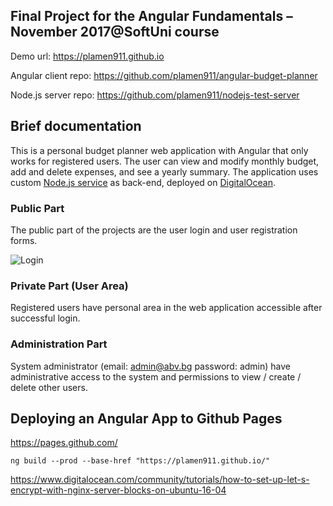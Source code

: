 ## Final Project for the Angular Fundamentals – November 2017@SoftUni course

Demo url: https://plamen911.github.io

Angular client repo: https://github.com/plamen911/angular-budget-planner

Node.js server repo: https://github.com/plamen911/nodejs-test-server

## Brief documentation

This is a personal budget planner web application with Angular that only works for registered users. The user can view and modify monthly budget, add and delete expenses, and see a yearly summary. The application uses custom [Node.js service](https://plamen.thewebdesignco.com/) as back-end, deployed on [DigitalOcean](https://www.digitalocean.com/).

### Public Part

The public part of the projects are the user login and user registration forms.

<img src="http://lynxlake.org/plamen/test/angular-budget-planner/IMG_1515.PNG" alt="Login" />

### Private Part (User Area)

Registered users have personal area in the web application accessible after successful login.

### Administration Part

System administrator (email: admin@abv.bg password: admin) have administrative access to the system and permissions to view / create / delete other users.

## Deploying an Angular App to Github Pages

https://pages.github.com/

```
ng build --prod --base-href "https://plamen911.github.io/"
```

https://www.digitalocean.com/community/tutorials/how-to-set-up-let-s-encrypt-with-nginx-server-blocks-on-ubuntu-16-04


